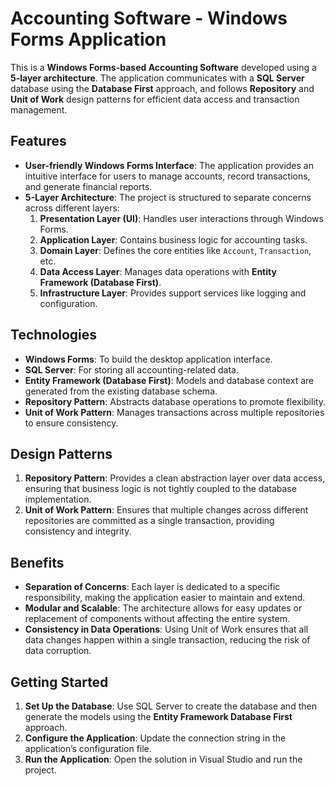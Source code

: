 # Accounting Software - Windows Forms Application

This is a **Windows Forms-based Accounting Software** developed using a **5-layer architecture**. The application communicates with a **SQL Server** database using the **Database First** approach, and follows **Repository** and **Unit of Work** design patterns for efficient data access and transaction management.

## Features

- **User-friendly Windows Forms Interface**: The application provides an intuitive interface for users to manage accounts, record transactions, and generate financial reports.
- **5-Layer Architecture**: The project is structured to separate concerns across different layers:
  1. **Presentation Layer (UI)**: Handles user interactions through Windows Forms.
  2. **Application Layer**: Contains business logic for accounting tasks.
  3. **Domain Layer**: Defines the core entities like `Account`, `Transaction`, etc.
  4. **Data Access Layer**: Manages data operations with **Entity Framework (Database First)**.
  5. **Infrastructure Layer**: Provides support services like logging and configuration.

## Technologies

- **Windows Forms**: To build the desktop application interface.
- **SQL Server**: For storing all accounting-related data.
- **Entity Framework (Database First)**: Models and database context are generated from the existing database schema.
- **Repository Pattern**: Abstracts database operations to promote flexibility.
- **Unit of Work Pattern**: Manages transactions across multiple repositories to ensure consistency.

## Design Patterns

1. **Repository Pattern**: Provides a clean abstraction layer over data access, ensuring that business logic is not tightly coupled to the database implementation.
2. **Unit of Work Pattern**: Ensures that multiple changes across different repositories are committed as a single transaction, providing consistency and integrity.

## Benefits

- **Separation of Concerns**: Each layer is dedicated to a specific responsibility, making the application easier to maintain and extend.
- **Modular and Scalable**: The architecture allows for easy updates or replacement of components without affecting the entire system.
- **Consistency in Data Operations**: Using Unit of Work ensures that all data changes happen within a single transaction, reducing the risk of data corruption.

## Getting Started

1. **Set Up the Database**: Use SQL Server to create the database and then generate the models using the **Entity Framework Database First** approach.
2. **Configure the Application**: Update the connection string in the application’s configuration file.
3. **Run the Application**: Open the solution in Visual Studio and run the project.
